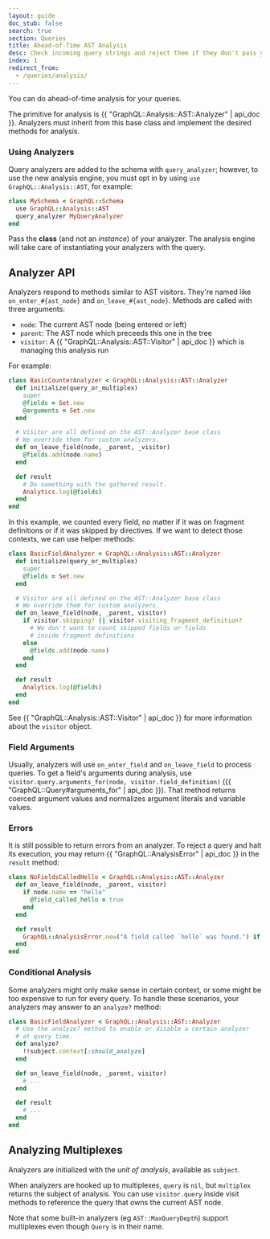 ```yaml
---
layout: guide
doc_stub: false
search: true
section: Queries
title: Ahead-of-Time AST Analysis
desc: Check incoming query strings and reject them if they don't pass your checks
index: 1
redirect_from:
  - /queries/analysis/
---
```


You can do ahead-of-time analysis for your queries.

The primitive for analysis is {{ "GraphQL::Analysis::AST::Analyzer" | api_doc }}. Analyzers must inherit from this base class and implement the desired methods for analysis.

### Using Analyzers

Query analyzers are added to the schema with `query_analyzer`; however, to use the new analysis engine, you must opt in by using `use GraphQL::Analysis::AST`, for example:

```ruby
class MySchema < GraphQL::Schema
  use GraphQL::Analysis::AST
  query_analyzer MyQueryAnalyzer
end
```

Pass the **class** (and not an _instance_) of your analyzer. The analysis engine will take care of instantiating your analyzers with the query.

## Analyzer API

Analyzers respond to methods similar to AST visitors. They're named like `on_enter_#{ast_node}` and `on_leave_#{ast_node}`. Methods are called with three arguments:

- `node`: The current AST node (being entered or left)
- `parent`: The AST node which preceeds this one in the tree
- `visitor`: A {{ "GraphQL::Analysis::AST::Visitor" | api_doc }} which is managing this analysis run

For example:

```ruby
class BasicCounterAnalyzer < GraphQL::Analysis::AST::Analyzer
  def initialize(query_or_multiplex)
    super
    @fields = Set.new
    @arguments = Set.new
  end

  # Visitor are all defined on the AST::Analyzer base class
  # We override them for custom analyzers.
  def on_leave_field(node, _parent, _visitor)
    @fields.add(node.name)
  end

  def result
    # Do something with the gathered result.
    Analytics.log(@fields)
  end
end
```

In this example, we counted every field, no matter if it was on fragment definitions
or if it was skipped by directives. If we want to detect those contexts, we can use helper
methods:

```ruby
class BasicFieldAnalyzer < GraphQL::Analysis::AST::Analyzer
  def initialize(query_or_multiplex)
    super
    @fields = Set.new
  end

  # Visitor are all defined on the AST::Analyzer base class
  # We override them for custom analyzers.
  def on_leave_field(node, _parent, visitor)
    if visitor.skipping? || visitor.visiting_fragment_definition?
      # We don't want to count skipped fields or fields
      # inside fragment definitions
    else
      @fields.add(node.name)
    end
  end

  def result
    Analytics.log(@fields)
  end
end
```

See {{ "GraphQL::Analysis::AST::Visitor" | api_doc }} for more information about the `visitor` object.

### Field Arguments

Usually, analyzers will use `on_enter_field` and `on_leave_field` to process queries. To get a field's arguments during analysis, use `visitor.query.arguments_for(node, visitor.field_definition)` ({{ "GraphQL::Query#arguments_for" | api_doc }}). That method returns coerced argument values and normalizes argument literals and variable values.

### Errors

It is still possible to return errors from an analyzer. To reject a query and halt its execution, you may return {{ "GraphQL::AnalysisError" | api_doc }} in the `result` method:

```ruby
class NoFieldsCalledHello < GraphQL::Analysis::AST::Analyzer
  def on_leave_field(node, _parent, visitor)
    if node.name == "hello"
      @field_called_hello = true
    end
  end

  def result
    GraphQL::AnalysisError.new("A field called `hello` was found.") if @field_called_hello
  end
end
```

### Conditional Analysis

Some analyzers might only make sense in certain context, or some might be too expensive to run for every query. To handle these scenarios, your analyzers may answer to an `analyze?` method:

```ruby
class BasicFieldAnalyzer < GraphQL::Analysis::AST::Analyzer
  # Use the analyze? method to enable or disable a certain analyzer
  # at query time.
  def analyze?
    !!subject.context[:should_analyze]
  end

  def on_leave_field(node, _parent, visitor)
    # ...
  end

  def result
    # ...
  end
end
```

## Analyzing Multiplexes

Analyzers are initialized with the _unit of analysis_, available as `subject`.

When analyzers are hooked up to multiplexes, `query` is `nil`, but `multiplex` returns the subject of analysis. You can use `visitor.query` inside visit methods to reference the query that owns the current AST node.

Note that some built-in analyzers (eg `AST::MaxQueryDepth`) support multiplexes even though `Query` is in their name.
